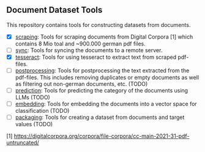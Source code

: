 ## Document Dataset Tools

This repository contains tools for constructing datasets from documents.

- [x] [scraping](./scraping.ipynb): Tools for scraping documents from Digital Corpora [1] which contains 8 Mio toal and ~900.000 german pdf files.
- [ ] [sync](): Tools for syncing the documents to a remote server.
- [x] [tesseract](./tesseract.ipynb): Tools for using tesseract to extract text from scraped pdf-files.
- [ ] [postprocessing](): Tools for postprocessing the text extracted from the pdf-files. This includes removing duplicates or empty documents as well as filtering out non-german documents, etc. (TODO)
- [ ] [prediction](): Tools for predicting the category of the documents using LLMs (TODO)
- [ ] [embedding](): Tools for embedding the documents into a vector space for classification (TODO)
- [ ] [packaging](): Tools for creating a dataset from documents and target values (TODO)

[1] https://digitalcorpora.org/corpora/file-corpora/cc-main-2021-31-pdf-untruncated/